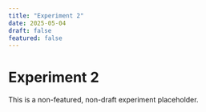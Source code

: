 ```yaml
---
title: "Experiment 2"
date: 2025-05-04
draft: false
featured: false
---
```

# Experiment 2
This is a non-featured, non-draft experiment placeholder.
